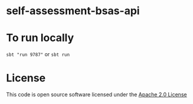 # self-assessment-bsas-api

# To run locally

`sbt "run 9787"`
or
`sbt run`

# License

This code is open source software licensed under the [Apache 2.0 License]("http://www.apache.org/licenses/LICENSE-2.0.html")
